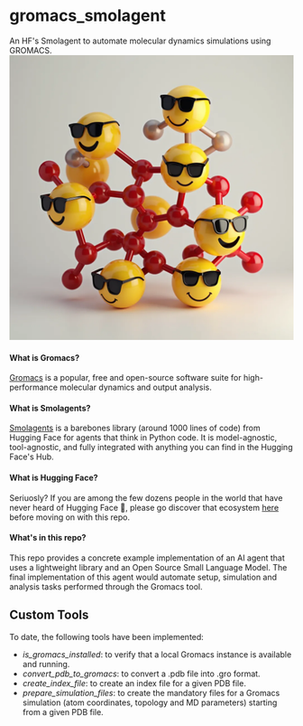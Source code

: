 # gromacs_smolagent
An HF's Smolagent to automate molecular dynamics simulations using GROMACS.  
![Gromacs Smolagent Landing Image](images/landing_image.png)
#### What is Gromacs?
[Gromacs](https://www.gromacs.org) is a popular, free and open-source software suite for high-performance molecular dynamics and output analysis.  
#### What is Smolagents?
[Smolagents](https://github.com/huggingface/smolagents) is a barebones library (around 1000 lines of code) from Hugging Face for agents that think in Python code. It is model-agnostic, tool-agnostic, and fully integrated with anything you can find in the Hugging Face's Hub.  
#### What is Hugging Face?
Seriuosly? If you are among the few dozens people in the world that have never heard of Hugging Face 🤗, please go discover that ecosystem [here](https://huggingface.co) before moving on with this repo.  
#### What's in this repo?
This repo provides a concrete example implementation of an AI agent that uses a lightweight library and an Open Source Small Language Model. The final implementation of this agent would automate setup, simulation and analysis tasks performed through the Gromacs tool.   
## Custom Tools
To date, the following tools have been implemented:      
* *is_gromacs_installed*: to verify that a local Gromacs instance is available and running.
* *convert_pdb_to_gromacs*: to convert a .pdb file into .gro format.
* *create_index_file*: to create an index file for a given PDB file.
* *prepare_simulation_files*: to create the mandatory files for a Gromacs simulation (atom coordinates, topology and MD parameters) starting from a given PDB file.

